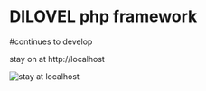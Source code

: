 # DILOVEL php framework 

#continues to develop

stay on at http://localhost



![stay at localhost](https://i.etsystatic.com/15193483/r/il/8949b2/2062891362/il_570xN.2062891362_jatv.jpg)
